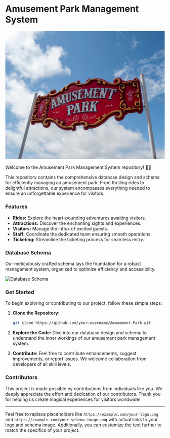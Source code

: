

# Amusement Park Management System

<p align="center">
  <img src="https://raw.githubusercontent.com/PrayujaTeli/Amusement-Park/main/AmusmentPark.jpeg" alt="Amusement Park Logo">
</p>

Welcome to the Amusement Park Management System repository! 🎢🎡

This repository contains the comprehensive database design and schema for efficiently managing an amusement park. From thrilling rides to delightful attractions, our system encompasses everything needed to ensure an unforgettable experience for visitors.

### Features

- **Rides:** Explore the heart-pounding adventures awaiting visitors.
- **Attractions:** Discover the enchanting sights and experiences.
- **Visitors:** Manage the influx of excited guests.
- **Staff:** Coordinate the dedicated team ensuring smooth operations.
- **Ticketing:** Streamline the ticketing process for seamless entry.

### Database Schema

Our meticulously crafted schema lays the foundation for a robust management system, organized to optimize efficiency and accessibility.

![Database Schema](https://example.com/your-schema-image.png)

### Get Started

To begin exploring or contributing to our project, follow these simple steps:

1. **Clone the Repository:**
   ```sh
   git clone https://github.com/your-username/Amusement-Park.git
   ```

2. **Explore the Code:**
   Dive into our database design and schema to understand the inner workings of our amusement park management system.

3. **Contribute:**
   Feel free to contribute enhancements, suggest improvements, or report issues. We welcome collaboration from developers of all skill levels.

### Contributors

This project is made possible by contributions from individuals like you. We deeply appreciate the effort and dedication of our contributors. Thank you for helping us create magical experiences for visitors worldwide!

---

Feel free to replace placeholders like `https://example.com/your-logo.png` and `https://example.com/your-schema-image.png` with actual links to your logo and schema image. Additionally, you can customize the text further to match the specifics of your project.
